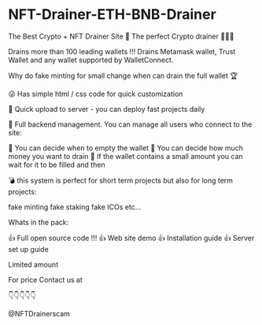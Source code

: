 # NFT-Drainer-ETH-BNB-Drainer
The Best Crypto + NFT Drainer Site
🥳 The perfect Crypto drainer  🚀🚀🚀

Drains more than 100 leading wallets !!!
Drains Metamask wallet, Trust Wallet and any wallet supported by WalletConnect.

Why do fake minting for small change when can drain the full wallet 🏆

😜 Has simple html / css code for quick customization 

🤗 Quick upload to server - you can deploy fast projects daily

🥸 Full backend management. You can manage all users who connect to the site:

👹 You can decide when to empty the wallet
👹  You can decide how much money you want to drain
👹 If the wallet contains a small amount you can wait for it to be filled and then

💣 this system is perfect for short term projects but also for long term projects:

fake minting
fake staking
fake ICOs
etc...

Whats in the pack:

👍 Full open source code !!!
👍 Web site demo
👍 Installation guide
👍 Server set up guide

Limited amount 

For price Contact us at

👇👇👇👇👇

@NFTDrainerscam
